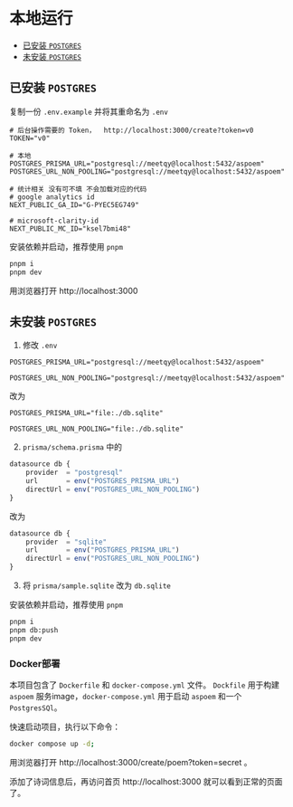 # 本地运行

- [已安装 `POSTGRES`](#已安装-postgres)
- [未安装 `POSTGRES`](#未安装-postgres)

## 已安装 `POSTGRES`

复制一份 `.env.example` 并将其重命名为 `.env`

```env
# 后台操作需要的 Token，  http://localhost:3000/create?token=v0
TOKEN="v0"

# 本地
POSTGRES_PRISMA_URL="postgresql://meetqy@localhost:5432/aspoem"
POSTGRES_URL_NON_POOLING="postgresql://meetqy@localhost:5432/aspoem"

# 统计相关 没有可不填 不会加载对应的代码
# google analytics id
NEXT_PUBLIC_GA_ID="G-PYEC5EG749"

# microsoft-clarity-id
NEXT_PUBLIC_MC_ID="ksel7bmi48"
```

安装依赖并启动，推荐使用 `pnpm`

```sh
pnpm i
pnpm dev
```

用浏览器打开 http://localhost:3000

## 未安装 `POSTGRES`

1. 修改 `.env`

```env
POSTGRES_PRISMA_URL="postgresql://meetqy@localhost:5432/aspoem"

POSTGRES_URL_NON_POOLING="postgresql://meetqy@localhost:5432/aspoem"
```

改为

```env
POSTGRES_PRISMA_URL="file:./db.sqlite"

POSTGRES_URL_NON_POOLING="file:./db.sqlite"
```

2. `prisma/schema.prisma` 中的

```js
datasource db {
    provider  = "postgresql"
    url       = env("POSTGRES_PRISMA_URL")
    directUrl = env("POSTGRES_URL_NON_POOLING")
}
```

改为

```js
datasource db {
    provider  = "sqlite"
    url       = env("POSTGRES_PRISMA_URL")
    directUrl = env("POSTGRES_URL_NON_POOLING")
}
```

3. 将 `prisma/sample.sqlite` 改为 `db.sqlite`

安装依赖并启动，推荐使用 `pnpm`

```sh
pnpm i
pnpm db:push
pnpm dev
```

### Docker部署
本项目包含了 `Dockerfile` 和 `docker-compose.yml` 文件。
`Dockfile` 用于构建 `aspoem` 服务image，`docker-compose.yml` 用于启动 `aspoem` 和一个 `PostgresSQl`。

快速启动项目，执行以下命令：
```sh
docker compose up -d;
```

用浏览器打开 http://localhost:3000/create/poem?token=secret 。

添加了诗词信息后，再访问首页 http://localhost:3000 就可以看到正常的页面了。


